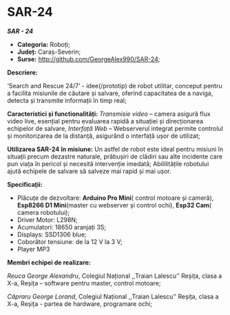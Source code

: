 # SAR-24 

**_SAR - 24_**

- **Categoria:** Roboți;
- **Județ:** Caraș-Severin;
- **Surse:** <http://github.com/GeorgeAlex990/SAR-24>;

**Descriere:**

‘Search and Rescue 24/7’ - idee(/prototip) de robot utilitar, conceput pentru a facilita misiunile de căutare și salvare, oferind capacitatea de a naviga, detecta și transmite informații în timp real;

**Caracteristici și functionalități:** _Transmisie video_ – camera asigură flux video live, esențial pentru evaluarea rapidă a situației și direcționarea echipelor de salvare, _Interfață Web_ – Webserverul integrat permite controlul și monitorizarea de la distanță, asigurând o interfață ușor de utilizat;

**Utilizarea SAR-24 în misiune:** Un astfel de robot este ideal pentru misiuni în situații precum dezastre naturale, prăbușiri de clădiri sau alte incidente care pun viața în pericol și necesită intervenție imedată; Abililitățile robotului ajută echipele de salvare să salveze mai rapid și mai ușor.

**Specificații:**

- Plăcuțe de dezvoltare: **Arduino Pro Mini**( control motoare și cameră), **Esp8266 D1 Mini**(master cu webserver și control ochi), **Esp32 Cam**( camera robotului);
- Driver Motor: L298N;
- Acumulatori: 18650 aranjați 3S;
- Displays: SSD1306 blue;
- Coborâtor tensiune: de la 12 V la 3 V;
- Player MP3

**Membri echipei de realizare:**

_Reuca George Alexandru_, Colegiul Național ,,Traian Lalescu’’ Reșița, clasa a X-a, Reșița – software pentru master, control motoare;

_Căpraru George Lorand_, Colegiul Național ,,Traian Lalescu’’ Reșița, clasa a X-a, Reșița - partea de hardware, programare ochi;
